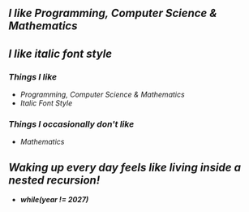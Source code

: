 ## *I like Programming, Computer Science & Mathematics*

## *I like italic font style*

### *Things I like*

- *Programming, Computer Science & Mathematics*
- *Italic Font Style*

### *Things I occasionally don't like*

- *Mathematics*

## **_Waking up every day feels like living inside a nested recursion!_**

- **_while(year != 2027)_**

